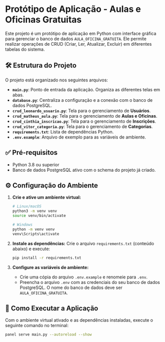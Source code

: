 # Protótipo de Aplicação - Aulas e Oficinas Gratuitas

Este projeto é um protótipo de aplicação em Python com interface gráfica para gerenciar o banco de dados `AULA_OFICINA_GRATUITA`. Ele permite realizar operações de CRUD (Criar, Ler, Atualizar, Excluir) em diferentes tabelas do sistema.

## 🛠️ Estrutura do Projeto

O projeto está organizado nos seguintes arquivos:

- **`main.py`**: Ponto de entrada da aplicação. Organiza as diferentes telas em abas.
- **`database.py`**: Centraliza a configuração e a conexão com o banco de dados PostgreSQL.
- **`crud_leonardo_usuario.py`**: Tela para o gerenciamento de **Usuários**.
- **`crud_matheus_aula.py`**: Tela para o gerenciamento de **Aulas e Oficinas**.
- **`crud_cinthia_inscricao.py`**: Tela para o gerenciamento de **Inscrições**.
- **`crud_vitor_categoria.py`**: Tela para o gerenciamento de **Categorias**.
- **`requirements.txt`**: Lista de dependências Python.
- **`.env.example`**: Arquivo de exemplo para as variáveis de ambiente.

## ✅ Pré-requisitos

- Python 3.8 ou superior
- Banco de dados PostgreSQL ativo com o schema do projeto já criado.

## ⚙️ Configuração do Ambiente

1.  **Crie e ative um ambiente virtual:**
    ```bash
    # Linux/macOS
    python3 -m venv venv
    source venv/bin/activate

    # Windows
    python -m venv venv
    venv\Scripts\activate
    ```

2.  **Instale as dependências:**
    Crie o arquivo `requirements.txt` (conteúdo abaixo) e execute:
    ```bash
    pip install -r requirements.txt
    ```

3.  **Configure as variáveis de ambiente:**
    - Crie uma cópia do arquivo `.env.example` e renomeie para `.env`.
    - Preencha o arquivo `.env` com as credenciais do seu banco de dados PostgreSQL. O nome do banco de dados deve ser `AULA_OFICINA_GRATUITA`.

## 🚀 Como Executar a Aplicação

Com o ambiente virtual ativado e as dependências instaladas, execute o seguinte comando no terminal:

```bash
panel serve main.py --autoreload --show